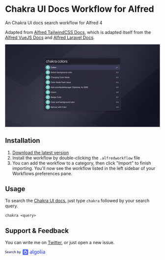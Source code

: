 # Chakra UI Docs Workflow for Alfred

An Chakra UI docs search workflow for Alfred 4

Adapted from [Alfred TailwindCSS Docs](https://github.com/clnt/alfred-tailwindcss-docs), which is adapted itself from the [Alfred VueJS Docs](https://github.com/vmitchell85/alfred-vuejs-docs) and [Alfred Laravel Docs](https://github.com/tillkruss/alfred-laravel-docs).

![Screenshot](screenshot.jpg)

## Installation

1. [Download the latest version](https://github.com/wirtzdan/alfred-chakra-ui-docs/releases)
2. Install the workflow by double-clicking the `.alfredworkflow` file
3. You can add the workflow to a category, then click "Import" to finish importing. You'll now see the workflow listed in the left sidebar of your Workflows preferences pane.

## Usage

To search the [Chakra UI docs](https://chakra-ui.com/docs/getting-started), just type `chakra` followed by your search query.

```
chakra <query>
```

## Support & Feedback

You can write me on [Twitter](https://twitter.com/wirtzdan/), or just open a new issue.

![Search by Algolia](algolia.png)
